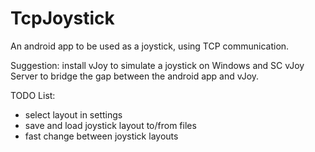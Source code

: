 # TcpJoystick

An android app to be used as a joystick, using TCP communication.

Suggestion: install vJoy to simulate a joystick on Windows and SC vJoy Server to bridge the gap between the android app and vJoy.

TODO List:

- select layout in settings
- save and load joystick layout to/from files
- fast change between joystick layouts
